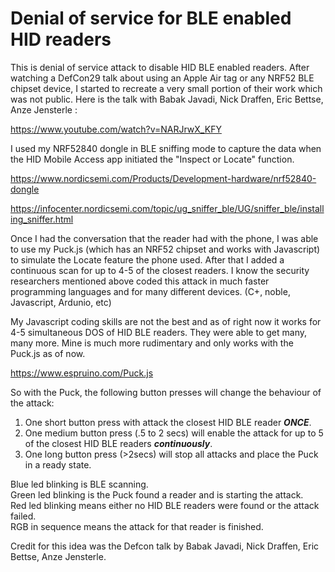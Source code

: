 # Denial of service for BLE enabled HID readers

This is denial of service attack to disable HID BLE enabled readers. After watching a DefCon29 talk about using an Apple Air tag or any NRF52 BLE chipset device, I started to recreate a very small portion of their work which was not public. Here is the talk with Babak Javadi, Nick Draffen, Eric Bettse, Anze Jensterle :

https://www.youtube.com/watch?v=NARJrwX_KFY

I used my NRF52840 dongle in BLE sniffing mode to capture the data when the HID Mobile Access app initiated the "Inspect or Locate" function.

https://www.nordicsemi.com/Products/Development-hardware/nrf52840-dongle

https://infocenter.nordicsemi.com/topic/ug_sniffer_ble/UG/sniffer_ble/installing_sniffer.html

Once I had the conversation that the reader had with the phone, I was able to use my Puck.js (which has an NRF52 chipset and works with Javascript) to simulate the Locate feature the phone used. After that I added a continuous scan for up to 4-5 of the closest readers. I know the security researchers mentioned above coded this attack in much faster programming languages and for many different devices. (C+, noble, Javascript, Ardunio, etc)

My Javascript coding skills are not the best and as of right now it works for 4-5 simultaneous DOS of HID BLE readers. They were able to get many, many more. Mine is much more rudimentary and only works with the Puck.js as of now.

https://www.espruino.com/Puck.js

So with the Puck, the following button presses will change the behaviour of the attack:

1.	One short button press with attack the closest HID BLE reader ***ONCE***.
2.	One medium button press (.5 to 2 secs) will enable the attack for up to 5 of the closest HID BLE readers ***continuously***.
3.	One long button press (>2secs) will stop all attacks and place the Puck in a ready state.

Blue led blinking is BLE scanning.    
Green led blinking is the Puck found a reader and is starting the attack.    
Red led blinking means either no HID BLE readers were found or the attack failed.    
RGB in sequence means the attack for that reader is finished.    

Credit for this idea was the Defcon talk by Babak Javadi, Nick Draffen, Eric Bettse, Anze Jensterle.
